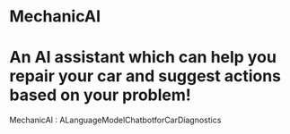 
# MechanicAI
An AI assistant which can help you repair your car and suggest actions based on your problem!
=======
MechanicAI : ALanguageModelChatbotforCarDiagnostics

